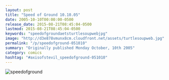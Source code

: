```yaml
---
layout: post
title: "Speed of Ground 10.10.05"
date: 2005-10-10T00:00:00-0500
release_date: 2015-08-21T08:45:04-0500
lastmod: 2015-08-21T08:45:04-0500
keywords: "speedofgroundaetsturtlesoupwebjpg"
image: "http://d3e878vmunx8cm.cloudfront.net/assets/turtlesoupweb.jpg"
permalink: "/p/speedofground-051010"
summary: "Originally published Monday October, 10th 2005"
category: comics
hashtag: "#axisofstevil_speedofground-051010"
---
```


![speedofground](http://d3e878vmunx8cm.cloudfront.net/assets/turtlesoupweb.jpg)
